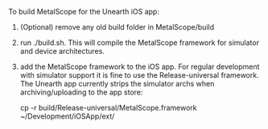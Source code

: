 To build MetalScope for the Unearth iOS app:

1. (Optional) remove any old build folder in MetalScope/build

2. run ./build.sh.  This will compile the MetalScope framework for simulator and device architectures.

3. add the MetalScope framework to the iOS app.  For regular development with simulator support it is fine
   to use the Release-universal framework.  The Unearth app currently strips the simulator archs when archiving/uploading
   to the app store:

   cp -r build/Release-universal/MetalScope.framework ~/Development/iOSApp/ext/